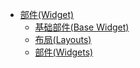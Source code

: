 * [部件(Widget)](zh-cn/Reference/c1_Widgets_reference/)
    * [基础部件(Base Widget)](zh-cn/Reference/c1_Widgets_reference/r1_Base_widget) 
    * [布局(Layouts)](zh-cn/Reference/c1_Widgets_reference/r2_Layouts)
    * [部件(Widgets)](zh-cn/Reference/c1_Widgets_reference/r3_Widgets)
